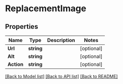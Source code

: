 # ReplacementImage

## Properties

Name | Type | Description | Notes
------------ | ------------- | ------------- | -------------
**Url** | **string** |  | [optional] 
**Alt** | **string** |  | [optional] 
**Action** | **string** |  | [optional] 

[[Back to Model list]](../README.md#documentation-for-models) [[Back to API list]](../README.md#documentation-for-api-endpoints) [[Back to README]](../README.md)


